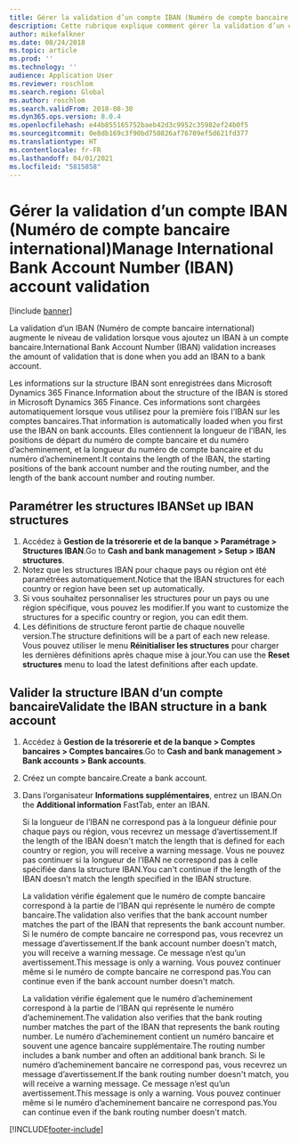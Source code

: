 ```yaml
---
title: Gérer la validation d’un compte IBAN (Numéro de compte bancaire international)
description: Cette rubrique explique comment gérer la validation d’un compte IBAN (Numéro de compte bancaire international).
author: mikefalkner
ms.date: 08/24/2018
ms.topic: article
ms.prod: ''
ms.technology: ''
audience: Application User
ms.reviewer: roschlom
ms.search.region: Global
ms.author: roschlom
ms.search.validFrom: 2018-08-30
ms.dyn365.ops.version: 8.0.4
ms.openlocfilehash: e44b855165752baeb42d3c9952c35982ef24b0f5
ms.sourcegitcommit: 0e8db169c3f90bd750826af76709ef5d621fd377
ms.translationtype: HT
ms.contentlocale: fr-FR
ms.lasthandoff: 04/01/2021
ms.locfileid: "5815858"
---
```

# <a name="manage-international-bank-account-number-iban-account-validation"></a><span data-ttu-id="7effa-103">Gérer la validation d’un compte IBAN (Numéro de compte bancaire international)</span><span class="sxs-lookup"><span data-stu-id="7effa-103">Manage International Bank Account Number (IBAN) account validation</span></span>

[!include [banner](../includes/banner.md)]

<span data-ttu-id="7effa-104">La validation d’un IBAN (Numéro de compte bancaire international) augmente le niveau de validation lorsque vous ajoutez un IBAN à un compte bancaire.</span><span class="sxs-lookup"><span data-stu-id="7effa-104">International Bank Account Number (IBAN) validation increases the amount of validation that is done when you add an IBAN to a bank account.</span></span>

<span data-ttu-id="7effa-105">Les informations sur la structure IBAN sont enregistrées dans Microsoft Dynamics 365 Finance.</span><span class="sxs-lookup"><span data-stu-id="7effa-105">Information about the structure of the IBAN is stored in Microsoft Dynamics 365 Finance.</span></span> <span data-ttu-id="7effa-106">Ces informations sont chargées automatiquement lorsque vous utilisez pour la première fois l’IBAN sur les comptes bancaires.</span><span class="sxs-lookup"><span data-stu-id="7effa-106">That information is automatically loaded when you first use the IBAN on bank accounts.</span></span> <span data-ttu-id="7effa-107">Elles contiennent la longueur de l’IBAN, les positions de départ du numéro de compte bancaire et du numéro d’acheminement, et la longueur du numéro de compte bancaire et du numéro d’acheminement.</span><span class="sxs-lookup"><span data-stu-id="7effa-107">It contains the length of the IBAN, the starting positions of the bank account number and the routing number, and the length of the bank account number and routing number.</span></span>

## <a name="set-up-iban-structures"></a><span data-ttu-id="7effa-108">Paramétrer les structures IBAN</span><span class="sxs-lookup"><span data-stu-id="7effa-108">Set up IBAN structures</span></span>

1. <span data-ttu-id="7effa-109">Accédez à **Gestion de la trésorerie et de la banque \> Paramétrage \> Structures IBAN**.</span><span class="sxs-lookup"><span data-stu-id="7effa-109">Go to **Cash and bank management \> Setup \> IBAN structures**.</span></span>
2. <span data-ttu-id="7effa-110">Notez que les structures IBAN pour chaque pays ou région ont été paramétrées automatiquement.</span><span class="sxs-lookup"><span data-stu-id="7effa-110">Notice that the IBAN structures for each country or region have been set up automatically.</span></span>
3. <span data-ttu-id="7effa-111">Si vous souhaitez personnaliser les structures pour un pays ou une région spécifique, vous pouvez les modifier.</span><span class="sxs-lookup"><span data-stu-id="7effa-111">If you want to customize the structures for a specific country or region, you can edit them.</span></span>
4. <span data-ttu-id="7effa-112">Les définitions de structure feront partie de chaque nouvelle version.</span><span class="sxs-lookup"><span data-stu-id="7effa-112">The structure definitions will be a part of each new release.</span></span> <span data-ttu-id="7effa-113">Vous pouvez utiliser le menu **Réinitialiser les structures** pour charger les dernières définitions après chaque mise à jour.</span><span class="sxs-lookup"><span data-stu-id="7effa-113">You can use the **Reset structures** menu to load the latest definitions after each update.</span></span>

## <a name="validate-the-iban-structure-in-a-bank-account"></a><span data-ttu-id="7effa-114">Valider la structure IBAN d’un compte bancaire</span><span class="sxs-lookup"><span data-stu-id="7effa-114">Validate the IBAN structure in a bank account</span></span>

1. <span data-ttu-id="7effa-115">Accédez à **Gestion de la trésorerie et de la banque \> Comptes bancaires \> Comptes bancaires**.</span><span class="sxs-lookup"><span data-stu-id="7effa-115">Go to **Cash and bank management \> Bank accounts \> Bank accounts**.</span></span>
2. <span data-ttu-id="7effa-116">Créez un compte bancaire.</span><span class="sxs-lookup"><span data-stu-id="7effa-116">Create a bank account.</span></span>
3. <span data-ttu-id="7effa-117">Dans l’organisateur **Informations supplémentaires**, entrez un IBAN.</span><span class="sxs-lookup"><span data-stu-id="7effa-117">On the **Additional information** FastTab, enter an IBAN.</span></span>

    <span data-ttu-id="7effa-118">Si la longueur de l’IBAN ne correspond pas à la longueur définie pour chaque pays ou région, vous recevrez un message d’avertissement.</span><span class="sxs-lookup"><span data-stu-id="7effa-118">If the length of the IBAN doesn't match the length that is defined for each country or region, you will receive a warning message.</span></span> <span data-ttu-id="7effa-119">Vous ne pouvez pas continuer si la longueur de l’IBAN ne correspond pas à celle spécifiée dans la structure IBAN.</span><span class="sxs-lookup"><span data-stu-id="7effa-119">You can't continue if the length of the IBAN doesn't match the length specified in the IBAN structure.</span></span>

    <span data-ttu-id="7effa-120">La validation vérifie également que le numéro de compte bancaire correspond à la partie de l’IBAN qui représente le numéro de compte bancaire.</span><span class="sxs-lookup"><span data-stu-id="7effa-120">The validation also verifies that the bank account number matches the part of the IBAN that represents the bank account number.</span></span> <span data-ttu-id="7effa-121">Si le numéro de compte bancaire ne correspond pas, vous recevrez un message d’avertissement.</span><span class="sxs-lookup"><span data-stu-id="7effa-121">If the bank account number doesn't match, you will receive a warning message.</span></span> <span data-ttu-id="7effa-122">Ce message n’est qu’un avertissement.</span><span class="sxs-lookup"><span data-stu-id="7effa-122">This message is only a warning.</span></span> <span data-ttu-id="7effa-123">Vous pouvez continuer même si le numéro de compte bancaire ne correspond pas.</span><span class="sxs-lookup"><span data-stu-id="7effa-123">You can continue even if the bank account number doesn't match.</span></span>

    <span data-ttu-id="7effa-124">La validation vérifie également que le numéro d’acheminement correspond à la partie de l’IBAN qui représente le numéro d’acheminement.</span><span class="sxs-lookup"><span data-stu-id="7effa-124">The validation also verifies that the bank routing number matches the part of the IBAN that represents the bank routing number.</span></span> <span data-ttu-id="7effa-125">Le numéro d’acheminement contient un numéro bancaire et souvent une agence bancaire supplémentaire.</span><span class="sxs-lookup"><span data-stu-id="7effa-125">The routing number includes a bank number and often an additional bank branch.</span></span> <span data-ttu-id="7effa-126">Si le numéro d’acheminement bancaire ne correspond pas, vous recevrez un message d’avertissement.</span><span class="sxs-lookup"><span data-stu-id="7effa-126">If the bank routing number doesn't match, you will receive a warning message.</span></span> <span data-ttu-id="7effa-127">Ce message n’est qu’un avertissement.</span><span class="sxs-lookup"><span data-stu-id="7effa-127">This message is only a warning.</span></span> <span data-ttu-id="7effa-128">Vous pouvez continuer même si le numéro d’acheminement bancaire ne correspond pas.</span><span class="sxs-lookup"><span data-stu-id="7effa-128">You can continue even if the bank routing number doesn't match.</span></span>


[!INCLUDE[footer-include](../../includes/footer-banner.md)]